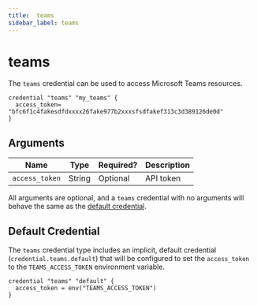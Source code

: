 ```yaml
---
title:  teams
sidebar_label: teams
---
```


# teams

The `teams` credential can be used to access Microsoft Teams resources.

```hcl
credential "teams" "my_teams" {
  access_token= "bfc6f1c4fakesdfdxxxx26fake977b2xxxsfsdfakef313c3d389126de0d"
}
```

## Arguments

| Name            | Type    | Required?| Description
|-----------------|---------|----------|-------------------
| `access_token`  |  String | Optional | API token


All arguments are optional, and a `teams` credential with no arguments will behave the same as the [default credential](#default-credential).  

## Default Credential
The `teams` credential type includes an implicit, default credential (`credential.teams.default`) that will be configured to set the `access_token` to the `TEAMS_ACCESS_TOKEN` environment variable.

```hcl
credential "teams" "default" {
  access_token = env("TEAMS_ACCESS_TOKEN")
}
```